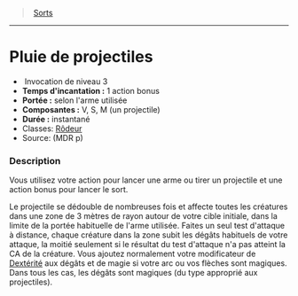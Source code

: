 ﻿---
!Spell
Family: SpellHD
Level: 3
Type: Invocation
CastingTime: 1 action bonus
Range: selon l'arme utilisée
Components: V, S, M (un projectile)
Duration: instantané
Classes: '[Rôdeur](hd_ranger.md)'
Id: spells_hd.md#pluie-de-projectiles
ParentLink: spells_hd.md#sorts
Name: Pluie de projectiles
ParentName: Sorts
NameLevel: 1
Source: (MDR p)
Attributes: {}
---
> [Sorts](hd_spells.md)

---

# Pluie de projectiles

-  Invocation de niveau 3
- **Temps d'incantation :** 1 action bonus
- **Portée :** selon l'arme utilisée
- **Composantes :** V, S, M (un projectile)
- **Durée :** instantané
- Classes: [Rôdeur](hd_ranger.md)
- Source: (MDR p)

### Description

Vous utilisez votre action pour lancer une arme ou tirer un projectile et une action bonus pour lancer le sort.

Le projectile se dédouble de nombreuses fois et affecte toutes les créatures dans une zone de 3 mètres de rayon autour de votre cible initiale, dans la limite de la portée habituelle de l'arme utilisée. Faites un seul test d'attaque à distance, chaque créature dans la zone subit les dégâts habituels de votre attaque, la moitié seulement si le résultat du test d'attaque n'a pas atteint la CA de la créature. Vous ajoutez normalement votre modificateur de [Dextérité](hd_abilities_dexterity.md) aux dégâts et de magie si votre arc ou vos flèches sont magiques. Dans tous les cas, les dégâts sont magiques (du type approprié aux projectiles).

